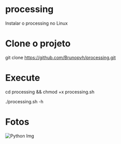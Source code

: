 # processing

Instalar o processing no Linux

# Clone o projeto

  git clone https://github.com/Brunopvh/processing.git
  
# Execute

   cd processing && chmod +x processing.sh
   
   ./processing.sh -h
   
   
   # Fotos
   
![Python Img](https://raw.github.com/Brunopvh/processing/master/imgs/processing-py.png)
